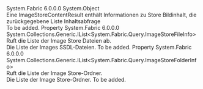 <Type Name="ImageStoreContentResult" FullName="System.Fabric.Query.ImageStoreContentResult">
  <TypeSignature Language="C#" Value="public sealed class ImageStoreContentResult" />
  <TypeSignature Language="ILAsm" Value=".class public auto ansi sealed beforefieldinit ImageStoreContentResult extends System.Object" />
  <TypeSignature Language="DocId" Value="T:System.Fabric.Query.ImageStoreContentResult" />
  <TypeSignature Language="VB.NET" Value="Public NotInheritable Class ImageStoreContentResult" />
  <TypeSignature Language="F#" Value="type ImageStoreContentResult = class" />
  <AssemblyInfo>
    <AssemblyName>System.Fabric</AssemblyName>
    <AssemblyVersion>6.0.0.0</AssemblyVersion>
  </AssemblyInfo>
  <Base>
    <BaseTypeName>System.Object</BaseTypeName>
  </Base>
  <Interfaces />
  <Docs>
    <summary>
            Eine ImageStoreContentResult enthält Informationen zu Store Bildinhalt, die zurückgegebene Liste Inhaltsabfrage
            </summary>
    <remarks>To be added.</remarks>
  </Docs>
  <Members>
    <Member MemberName="StoreFiles">
      <MemberSignature Language="C#" Value="public System.Collections.Generic.IList&lt;System.Fabric.Query.ImageStoreFileInfo&gt; StoreFiles { get; }" />
      <MemberSignature Language="ILAsm" Value=".property instance class System.Collections.Generic.IList`1&lt;class System.Fabric.Query.ImageStoreFileInfo&gt; StoreFiles" />
      <MemberSignature Language="DocId" Value="P:System.Fabric.Query.ImageStoreContentResult.StoreFiles" />
      <MemberSignature Language="VB.NET" Value="Public ReadOnly Property StoreFiles As IList(Of ImageStoreFileInfo)" />
      <MemberSignature Language="F#" Value="member this.StoreFiles : System.Collections.Generic.IList&lt;System.Fabric.Query.ImageStoreFileInfo&gt;" Usage="System.Fabric.Query.ImageStoreContentResult.StoreFiles" />
      <MemberType>Property</MemberType>
      <AssemblyInfo>
        <AssemblyName>System.Fabric</AssemblyName>
        <AssemblyVersion>6.0.0.0</AssemblyVersion>
      </AssemblyInfo>
      <ReturnValue>
        <ReturnType>System.Collections.Generic.IList&lt;System.Fabric.Query.ImageStoreFileInfo&gt;</ReturnType>
      </ReturnValue>
      <Docs>
        <summary>
          <para>Ruft die Liste der Image Store Dateien ab.</para>
        </summary>
        <value>
          <para>Die Liste der Images SSDL-Dateien.</para>
        </value>
        <remarks>To be added.</remarks>
      </Docs>
    </Member>
    <Member MemberName="StoreFolders">
      <MemberSignature Language="C#" Value="public System.Collections.Generic.IList&lt;System.Fabric.Query.ImageStoreFolderInfo&gt; StoreFolders { get; }" />
      <MemberSignature Language="ILAsm" Value=".property instance class System.Collections.Generic.IList`1&lt;class System.Fabric.Query.ImageStoreFolderInfo&gt; StoreFolders" />
      <MemberSignature Language="DocId" Value="P:System.Fabric.Query.ImageStoreContentResult.StoreFolders" />
      <MemberSignature Language="VB.NET" Value="Public ReadOnly Property StoreFolders As IList(Of ImageStoreFolderInfo)" />
      <MemberSignature Language="F#" Value="member this.StoreFolders : System.Collections.Generic.IList&lt;System.Fabric.Query.ImageStoreFolderInfo&gt;" Usage="System.Fabric.Query.ImageStoreContentResult.StoreFolders" />
      <MemberType>Property</MemberType>
      <AssemblyInfo>
        <AssemblyName>System.Fabric</AssemblyName>
        <AssemblyVersion>6.0.0.0</AssemblyVersion>
      </AssemblyInfo>
      <ReturnValue>
        <ReturnType>System.Collections.Generic.IList&lt;System.Fabric.Query.ImageStoreFolderInfo&gt;</ReturnType>
      </ReturnValue>
      <Docs>
        <summary>
          <para>Ruft die Liste der Image Store-Ordner.</para>
        </summary>
        <value>
          <para>Die Liste der Image Store-Ordner.</para>
        </value>
        <remarks>To be added.</remarks>
      </Docs>
    </Member>
  </Members>
</Type>